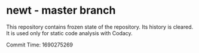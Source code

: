 # newt - master branch

This repository contains frozen state of the repository.
Its history is cleared. It is used only for static code
analysis with Codacy.

Commit Time: 1690275269